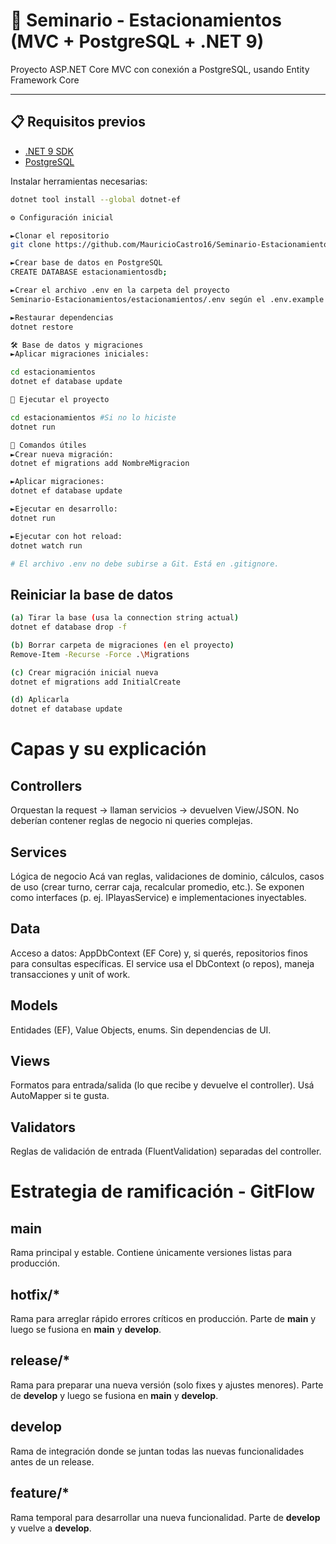 # 🚗 Seminario - Estacionamientos (MVC + PostgreSQL + .NET 9)

Proyecto ASP.NET Core MVC con conexión a PostgreSQL, usando Entity Framework Core

---

## 📋 Requisitos previos

- [.NET 9 SDK](https://dotnet.microsoft.com/en-us/download)
- [PostgreSQL](https://www.postgresql.org/download/)

Instalar herramientas necesarias:
```bash
dotnet tool install --global dotnet-ef

⚙️ Configuración inicial

►Clonar el repositorio
git clone https://github.com/MauricioCastro16/Seminario-Estacionamientos

►Crear base de datos en PostgreSQL
CREATE DATABASE estacionamientosdb;

►Crear el archivo .env en la carpeta del proyecto
Seminario-Estacionamientos/estacionamientos/.env según el .env.example

►Restaurar dependencias
dotnet restore

🛠️ Base de datos y migraciones
►Aplicar migraciones iniciales:

cd estacionamientos
dotnet ef database update

🚀 Ejecutar el proyecto

cd estacionamientos #Si no lo hiciste
dotnet run

🧪 Comandos útiles
►Crear nueva migración:
dotnet ef migrations add NombreMigracion

►Aplicar migraciones:
dotnet ef database update

►Ejecutar en desarrollo:
dotnet run

►Ejecutar con hot reload:
dotnet watch run

# El archivo .env no debe subirse a Git. Está en .gitignore.
```

## Reiniciar la base de datos
``` bash
(a) Tirar la base (usa la connection string actual)
dotnet ef database drop -f

(b) Borrar carpeta de migraciones (en el proyecto)
Remove-Item -Recurse -Force .\Migrations

(c) Crear migración inicial nueva
dotnet ef migrations add InitialCreate

(d) Aplicarla
dotnet ef database update

```

# Capas y su explicación
## Controllers
Orquestan la request → llaman servicios → devuelven View/JSON.
No deberían contener reglas de negocio ni queries complejas.

## Services
Lógica de negocio
Acá van reglas, validaciones de dominio, cálculos, casos de uso (crear turno, cerrar caja, recalcular promedio, etc.).
Se exponen como interfaces (p. ej. IPlayasService) e implementaciones inyectables.

## Data
Acceso a datos: AppDbContext (EF Core) y, si querés, repositorios finos para consultas específicas.
El service usa el DbContext (o repos), maneja transacciones y unit of work.

## Models
Entidades (EF), Value Objects, enums. Sin dependencias de UI.

## Views
Formatos para entrada/salida (lo que recibe y devuelve el controller). Usá AutoMapper si te gusta.

## Validators
Reglas de validación de entrada (FluentValidation) separadas del controller.

# Estrategia de ramificación - GitFlow

## **main**
Rama principal y estable. Contiene únicamente versiones listas para producción.

## hotfix/*
Rama para arreglar rápido errores críticos en producción. Parte de **main** y luego se fusiona en **main** y **develop**.

## release/*
Rama para preparar una nueva versión (solo fixes y ajustes menores). Parte de **develop** y luego se fusiona en **main** y **develop**.

## **develop**
Rama de integración donde se juntan todas las nuevas funcionalidades antes de un release.

## feature/*
Rama temporal para desarrollar una nueva funcionalidad. Parte de **develop** y vuelve a **develop**.



